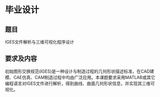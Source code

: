 # 毕业设计
## 题目
IGES文件解析与三维可视化程序设计
## 要求及内容
初始图形交换规范(IGES)是一种设计与制造过程的几何形状描述标准，在CAD建模、CAE仿真、CAM制造过程中均由广泛应用。本课题要求采用MATLAB或其它编程语言对IGES文件进行解析，得到曲线、曲面几何形状信息，并实现其三维可视化。
